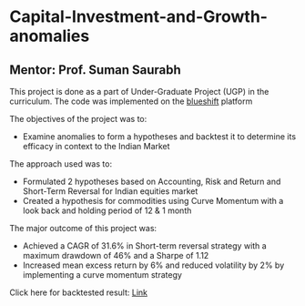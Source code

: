 # Capital-Investment-and-Growth-anomalies
## Mentor: Prof. Suman Saurabh

This project is done as a part of Under-Graduate Project (UGP) in the curriculum. The code was implemented on the [blueshift](https://blueshift.quantinsti.com/) platform

The objectives of the project was to:
+ Examine anomalies to form a hypotheses and backtest it to determine its efficacy in context to the Indian Market

The approach used was to:
+ Formulated 2 hypotheses based on Accounting, Risk and Return and Short-Term Reversal for Indian equities market
+ Created a hypothesis for commodities using Curve Momentum with a look back and holding period of 12 & 1 month

The major outcome of this project was:
+ Achieved a CAGR of 31.6% in Short-term reversal strategy with a maximum drawdown of 46% and a Sharpe of 1.12
+ Increased mean excess return by 6% and reduced volatility by 2% by implementing a curve momentum strategy

Click here for backtested result: [Link](https://blueshift.quantinsti.com/research/api/share/public/OUr2TY7V3V)
